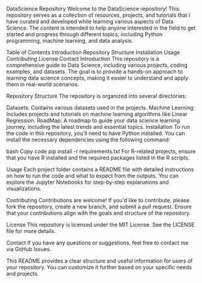 DataScience Repository
Welcome to the DataScience repository! This repository serves as a collection of resources, projects, and tutorials that I have curated and developed while learning various aspects of Data Science. The content is intended to help anyone interested in the field to get started and progress through different topics, including Python programming, machine learning, and data analysis.

Table of Contents
Introduction
Repository Structure
Installation
Usage
Contributing
License
Contact
Introduction
This repository is a comprehensive guide to Data Science, including various projects, coding examples, and datasets. The goal is to provide a hands-on approach to learning data science concepts, making it easier to understand and apply them in real-world scenarios.

Repository Structure
The repository is organized into several directories:

Datasets: Contains various datasets used in the projects.
Machine Learning: Includes projects and tutorials on machine learning algorithms like Linear Regression.
RoadMap: A roadmap to guide your data science learning journey, including the latest trends and essential topics.
Installation
To run the code in this repository, you'll need to have Python installed. You can install the necessary dependencies using the following command:

bash
Copy code
pip install -r requirements.txt
For R-related projects, ensure that you have R installed and the required packages listed in the R scripts.

Usage
Each project folder contains a README file with detailed instructions on how to run the code and what to expect from the outputs. You can explore the Jupyter Notebooks for step-by-step explanations and visualizations.

Contributing
Contributions are welcome! If you'd like to contribute, please fork the repository, create a new branch, and submit a pull request. Ensure that your contributions align with the goals and structure of the repository.

License
This repository is licensed under the MIT License. See the LICENSE file for more details.

Contact
If you have any questions or suggestions, feel free to contact me via GitHub Issues.

This README provides a clear structure and useful information for users of your repository. You can customize it further based on your specific needs and projects.
